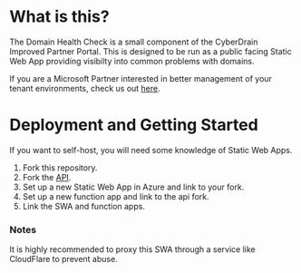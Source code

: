 # What is this?

The Domain Health Check is a small component of the CyberDrain Improved Partner Portal. This is designed to be run as a public facing Static Web App providing visibilty into common problems with domains.

If you are a Microsoft Partner interested in better management of your tenant environments, check us out [here](https://cipp.app).

# Deployment and Getting Started

If you want to self-host, you will need some knowledge of Static Web Apps.

1. Fork this repository.
2. Fork the [API](https://github.com/johnduprey/CIPP-Domain-Health-Check-API).
3. Set up a new Static Web App in Azure and link to your fork.
4. Set up a new function app and link to the api fork.
5. Link the SWA and function apps.

### Notes

It is highly recommended to proxy this SWA through a service like CloudFlare to prevent abuse.
